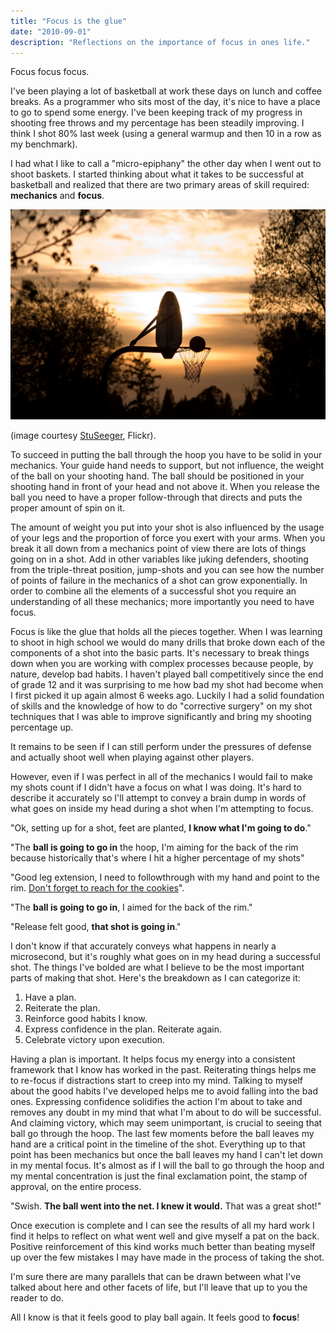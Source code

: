 ```yaml
---
title: "Focus is the glue"
date: "2010-09-01"
description: "Reflections on the importance of focus in ones life."
---
```


<aside class="tldr">
Focus focus focus.
</aside>

I've been playing a lot of basketball at work these days on lunch and coffee
breaks. As a programmer who sits most of the day, it's nice to have a place to
go to spend some energy. I've been keeping track of my progress in shooting free
throws and my percentage has been steadily improving. I think I shot 80% last
week (using a general warmup and then 10 in a row as my benchmark).

I had what I like to call a "micro-epiphany" the other day when I went out to shoot
baskets. I started thinking about what it takes to be successful at basketball
and realized that there are two primary areas of skill required: **mechanics**
and **focus**.


![Image of a basketball going into a hoop with a sunset in the background](/img/14471799-basketball.jpg)

(image courtesy [StuSeeger](https://www.flickr.com/photos/stuseeger/136715887/),
Flickr).

To succeed in putting the ball through the hoop you have to be solid in your
mechanics. Your guide hand needs to support, but not influence, the weight of
the ball on your shooting hand. The ball should be positioned in your shooting
hand in front of your head and not above it. When you release the ball you need
to have a proper follow-through that directs and puts the proper amount of spin
on it.

The amount of weight you put into your shot is also influenced by the
usage of your legs and the proportion of force you exert with your arms. When
you break it all down from a mechanics point of view there are lots of things
going on in a shot. Add in other variables like juking defenders, shooting from
the triple-threat position, jump-shots and you can see how the number of points
of failure in the mechanics of a shot can grow exponentially. In order to
combine all the elements of a successful shot you require an understanding of
all these mechanics; more importantly you need to have focus.

Focus is like the glue that holds all the pieces together. When I was learning
to shoot in high school we would do many drills that broke down each of the
components of a shot into the basic parts. It's necessary to break things down
when you are working with complex processes because people, by nature, develop
bad habits. I haven't played ball competitively since the end of grade 12 and it
was surprising to me how bad my shot had become when I first picked it up again
almost 6 weeks ago. Luckily I had a solid foundation of skills and the knowledge
of how to do "corrective surgery" on my shot techniques that I was able to
improve significantly and bring my shooting percentage up.

<aside>It remains to be
seen if I can still perform under the pressures of defense and actually shoot
well when playing against other players.</aside>

However, even if I was perfect in all
of the mechanics I would fail to make my shots count if I didn't have a focus on
what I was doing. It's hard to describe it accurately so I'll attempt to convey
a brain dump in words of what goes on inside my head during a shot when I'm
attempting to focus.

"Ok, setting up for a shot, feet are planted, **I know what I'm going to do**."

"The **ball is going to go in** the hoop, I'm aiming for the back of the rim
because historically that's where I hit a higher percentage of my shots"

"Good leg extension, I need to followthrough with my hand and point to the rim.
[Don't forget to reach for the
cookies](https://www.wikihow.com/Be-a-Good-Basketball-Shooter)".

"The **ball is going to go in**, I aimed for the back of the rim."

"Release felt good, **that shot is going in**."

I don't know if that accurately conveys what happens in nearly a microsecond,
but it's roughly what goes on in my head during a successful shot. The things
I've bolded are what I believe to be the most important parts of making that
shot. Here's the breakdown as I can categorize it:

1.  Have a plan.
2.  Reiterate the plan.
3.  Reinforce good habits I know.
4.  Express confidence in the plan. Reiterate again.
5.  Celebrate victory upon execution.

Having a plan is important. It helps focus my energy into a consistent framework
that I know has worked in the past. Reiterating things helps me to re-focus if
distractions start to creep into my mind. Talking to myself about the good
habits I've developed helps me to avoid falling into the bad ones. Expressing
confidence solidifies the action I'm about to take and removes any doubt in my
mind that what I'm about to do will be successful. And claiming victory, which
may seem unimportant, is crucial to seeing that ball go through the hoop. The
last few moments before the ball leaves my hand are a critical point in the
timeline of the shot. Everything up to that point has been mechanics but once
the ball leaves my hand I can't let down in my mental focus. It's almost as if I
will the ball to go through the hoop and my mental concentration is just the
final exclamation point, the stamp of approval, on the entire process.

"Swish. **The ball went into the net. I knew it would.** That was a great shot!"

Once execution is complete and I can see the results of all my hard work I find
it helps to reflect on what went well and give myself a pat on the back.
Positive reinforcement of this kind works much better than beating myself up
over the few mistakes I may have made in the process of taking the shot.

I'm sure there are many parallels that can be drawn between what I've talked
about here and other facets of life, but I'll leave that up to you the reader to
do.

All I know is that it feels good to play ball again. It feels good to **focus**!

